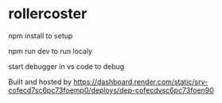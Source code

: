 # rollercoster

npm install to setup

npm run dev to run localy

start debugger in vs code to debug

Built and hosted by https://dashboard.render.com/static/srv-cofecd7sc6pc73foemp0/deploys/dep-cofecdvsc6pc73foen90